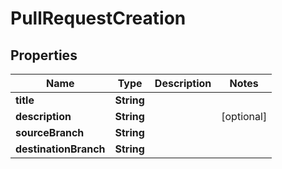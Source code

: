 

# PullRequestCreation


## Properties

| Name | Type | Description | Notes |
|------------ | ------------- | ------------- | -------------|
|**title** | **String** |  |  |
|**description** | **String** |  |  [optional] |
|**sourceBranch** | **String** |  |  |
|**destinationBranch** | **String** |  |  |



